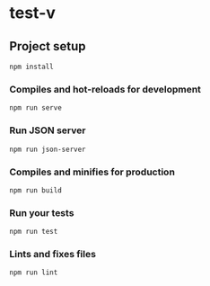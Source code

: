 # test-v

## Project setup
```
npm install
```

### Compiles and hot-reloads for development
```
npm run serve
```

### Run JSON server
```
npm run json-server
```

### Compiles and minifies for production
```
npm run build
```

### Run your tests
```
npm run test
```

### Lints and fixes files
```
npm run lint
```
